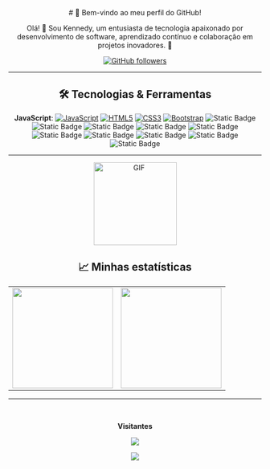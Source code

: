<div align="center">
# 🌟 Bem-vindo ao meu perfil do GitHub!

Olá! 👋 Sou Kennedy, um entusiasta de tecnologia apaixonado por desenvolvimento de software, aprendizado contínuo e colaboração em projetos inovadores. 🚀

[![GitHub followers](https://img.shields.io/github/followers/Kennedyr3.svg?style=social&label=Follow&maxAge=2592000)](https://github.com/Kennedyr3?tab=followers)

---

## 🛠️ Tecnologias & Ferramentas

**JavaScript**:
[![JavaScript](https://img.shields.io/badge/-JavaScript-black?style=flat&logo=javascript&link=https://github.com/Quananhle/Front-End-Dev)](https://github.com/Kennedyr3/frontend-birita)
[![HTML5](https://img.shields.io/badge/-HTML5-E34F26?style=flat&logo=html5&logoColor=white&link=https://github.com/Kennedyr3/frontend-birita)](https://github.com/Kennedyr3/frontend-birita)
[![CSS3](https://img.shields.io/badge/-CSS3-1572B6?style=flat&logo=css3&link=https://github.com/Kennedyr3/frontend-birita)](https://github.com/Kennedyr3/frontend-birita)
[![Bootstrap](https://img.shields.io/badge/-Bootstrap-purple?style=flat&logo=bootstrap&link=https://github.com/Kennedyr3/frontend-birita)](https://github.com/Kennedyr3/frontend-birita)
![Static Badge](https://img.shields.io/badge/React-%23252525?logo=React)
![Static Badge](https://img.shields.io/badge/Next.js-%23252525?logo=next.js)
![Static Badge](https://img.shields.io/badge/TypeScript-white?logo=typeScript)
![Static Badge](https://img.shields.io/badge/Node.js-%23252525?logo=Node.js)
![Static Badge](https://img.shields.io/badge/GitHub-%23252525?logo=GitHub)
![Static Badge](https://img.shields.io/badge/Tailwind%20CSS-%23252525?logo=Tailwind%20CSS)
![Static Badge](https://img.shields.io/badge/AWS%20Amplify-%23252525?logo=AWS%20Amplify)
![Static Badge](https://img.shields.io/badge/AWS%20Lambda-%23252525?logo=AWS%20Lambda)
![Static Badge](https://img.shields.io/badge/Serverless-%23252525?logo=Serverless)
![Static Badge](https://img.shields.io/badge/Bitbucket-%23252525?logo=Bitbucket)

---

<img align="center" height="165" alt="GIF" src="https://i.pinimg.com/originals/e4/26/70/e426702edf874b181aced1e2fa5c6cde.gif" />

## 📈 Minhas estatísticas

<table cellpadding="0">
  <tr style="padding: 0">
    <!-- GitHub Stats Card -->  
    <td valign="top"><img height="200" src="https://github-readme-stats.vercel.app/api?username=kennedyr3&show_icons=true&theme=radical#gh-dark-mode-only"/></td>
    <!-- GitHub Top Language Card -->
    <td valign="top"><img height="200" src="https://github-readme-stats.vercel.app/api/top-langs/?username=kennedyr3&layout=compact&theme=radical&custom_title=Languages"/></td>
  </tr>
</table>

---

<div align="center">
<br><p align="centre"><b>Visitantes</b></p>  
<p align="center"><img align="center" src="https://profile-counter.glitch.me/{kennedyr3}/count.svg" /></p> 
</div>

<img src="https://capsule-render.vercel.app/api?type=waving&color=gradient&height=130&width=200%&section=footer"/>
</div>
